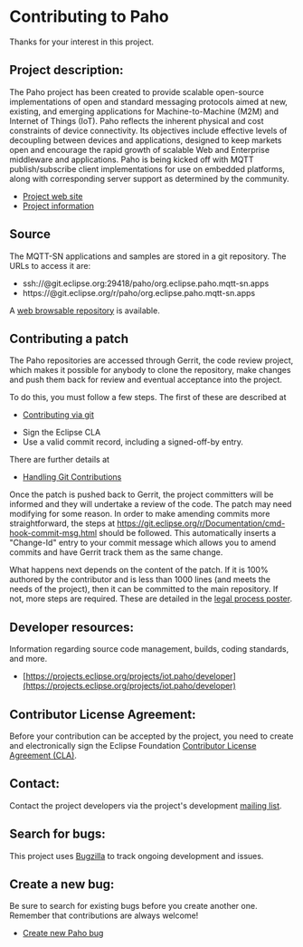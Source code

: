 Contributing to Paho
====================

Thanks for your interest in this project.

Project description:
--------------------

The Paho project has been created to provide scalable open-source implementations of open and standard messaging protocols aimed at new, existing, and emerging applications for Machine-to-Machine (M2M) and Internet of Things (IoT).
Paho reflects the inherent physical and cost constraints of device connectivity. Its objectives include effective levels of decoupling between devices and applications, designed to keep markets open and encourage the rapid growth of scalable Web and Enterprise middleware and applications. Paho is being kicked off with MQTT publish/subscribe client implementations for use on embedded platforms, along with corresponding server support as determined by the community.

- [Project web site](https://www.eclipse.org/paho)
- [Project information](https://projects.eclipse.org/projects/iot.paho)

Source
------

The MQTT-SN applications and samples are stored in a git repository. The URLs to access it are:

- ssh://<username>@git.eclipse.org:29418/paho/org.eclipse.paho.mqtt-sn.apps
- https://<username>@git.eclipse.org/r/paho/org.eclipse.paho.mqtt-sn.apps

A [web browsable repository](http://git.eclipse.org/c/paho/org.eclipse.paho.mqtt-sn.apps.git) is available.

Contributing a patch
--------------------

The Paho repositories are accessed through Gerrit, the code review
project, which makes it possible for anybody to clone the repository, make
changes and push them back for review and eventual acceptance into the project.

To do this, you must follow a few steps. The first of these are described at

- [Contributing via git](https://wiki.eclipse.org/Development_Resources/Contributing_via_Git)

* Sign the Eclipse CLA
* Use a valid commit record, including a signed-off-by entry.

There are further details at

- [Handling Git Contributions](https://wiki.eclipse.org/Development_Resources/Handling_Git_Contributions)

Once the patch is pushed back to Gerrit, the project committers will be
informed and they will undertake a review of the code. The patch may need
modifying for some reason. In order to make amending commits more
straightforward, the steps at
https://git.eclipse.org/r/Documentation/cmd-hook-commit-msg.html should be
followed. This automatically inserts a "Change-Id" entry to your commit message
which allows you to amend commits and have Gerrit track them as the same
change.

What happens next depends on the content of the patch. If it is 100% authored
by the contributor and is less than 1000 lines (and meets the needs of the
project), then it can be committed to the main repository. If not, more steps
are required. These are detailed in the 
[legal process poster](http://www.eclipse.org/legal/EclipseLegalProcessPoster.pdf).


Developer resources:
--------------------

Information regarding source code management, builds, coding standards, and more.

- [https://projects.eclipse.org/projects/iot.paho/developer](https://projects.eclipse.org/projects/iot.paho/developer)

Contributor License Agreement:
------------------------------

Before your contribution can be accepted by the project, you need to create and electronically sign the Eclipse Foundation [Contributor License Agreement (CLA)](http://www.eclipse.org/legal/CLA.php).

Contact:
--------

Contact the project developers via the project's development 
[mailing list](https://dev.eclipse.org/mailman/listinfo/paho-dev).

Search for bugs:
----------------

This project uses [Bugzilla](https://bugs.eclipse.org/bugs/buglist.cgi?product=Paho) to track ongoing development and issues.

Create a new bug:
-----------------

Be sure to search for existing bugs before you create another one. Remember that contributions are always welcome!

- [Create new Paho bug](https://bugs.eclipse.org/bugs/enter_bug.cgi?product=Paho)
